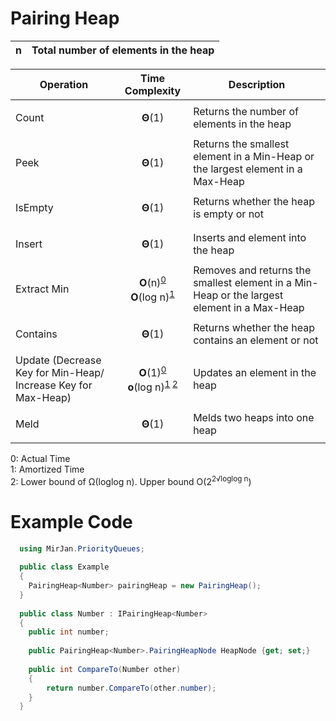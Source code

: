 # Pairing Heap

| n | Total number of elements in the heap |
| ------------- | ------------- |

| Operation  | Time Complexity | Description |
| ------------- | ------------- | ------------ |
| Count     | <p align='center'>**Θ**(1)</p> | Returns the number of elements in the heap |
| Peek    | <p align='center'>**Θ**(1)</p> | Returns the smallest element in a Min-Heap or the largest element in a Max-Heap |
| IsEmpty     | <p align='center'>**Θ**(1)</p> | Returns whether the heap is empty or not |
| Insert  | <p align='center'>**Θ**(1)</p>  | Inserts and element into the heap |
| Extract Min  | <p align='center'>**O**(n)<sup>[0](#actualtime)</sup><br>**O**(log n)<sup>[1](#amortizedtime)</sup> | Removes and returns the smallest element in a Min-Heap or the largest element in a Max-Heap |
| Contains     | <p align='center'>**Θ**(1)</p> | Returns whether the heap contains an element or not |
| Update (Decrease Key for Min-Heap/ Increase Key for Max-Heap) | <p align='center'>**O**(1)<sup>[0](#actualtime)</sup><br>**o**(log n)<sup>[1](#amortizedtime) [2](#lowerupperbound)</sup></p> | Updates an element in the heap |
| Meld | <p align='center'>**Θ**(1)</p> | Melds two heaps into one heap |

<a name="actualtime">0</a>: Actual Time
<br><a name="amortizedtime">1</a>: Amortized Time
<br><a name="lowerupperbound">2</a>: Lower bound of Ω(loglog n). Upper bound O(2<sup>2&radic;loglog n</sup>)

# Example Code
```cs
  using MirJan.PriorityQueues;
  
  public class Example
  {
    PairingHeap<Number> pairingHeap = new PairingHeap();
  }
  
  public class Number : IPairingHeap<Number>
  {
    public int number; 
    
    public PairingHeap<Number>.PairingHeapNode HeapNode {get; set;}
    
    public int CompareTo(Number other)
    {
        return number.CompareTo(other.number);
    }
  }
  ```
